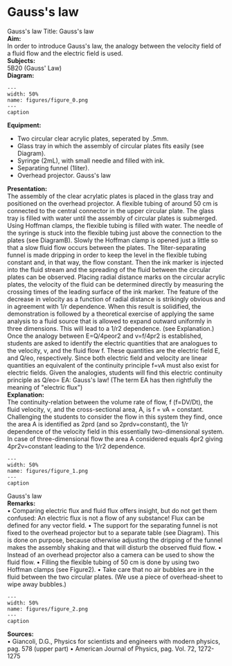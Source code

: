 # Gauss's law 
 Gauss's law Title: Gauss's law    
<b> Aim: </b>  
 In order to introduce Gauss's law, the analogy between the velocity field of a fluid flow and the electric field is used.    
<b> Subjects: </b>  
 5B20 (Gauss' Law)   
<b> Diagram: </b>  
   
```{figure} figures/figure_0.png  
---  
width: 50%  
name: figures/figure_0.png  
---  
caption  
``` 
      
<b> Equipment: </b>  
 
 *  Two circular clear acrylic plates, seperated by .5mm. 
 *  Glass tray in which the assembly of circular plates fits easily (see Diagram). 
 *  Syringe (2mL), with small needle and filled with ink. 
 *  Separating funnel (1liter). 
 *  Overhead projector. Gauss's law
    
<b> Presentation: </b>  
 The assembly of the clear acrylatic plates is placed in the glass tray and positioned on the overhead projector. A flexible tubing of around 50 cm is connected to the central connector in the upper circular plate. The glass tray is filled with water until the assembly of circular plates is submerged. Using Hoffman clamps, the flexible tubing is filled with water. The needle of the syringe is stuck into the flexible tubing just above the connection to the plates (see DiagramB). Slowly the Hoffman clamp is opened just a little so that a slow fluid flow occurs between the plates. The 1liter-separating funnel is made dripping in order to keep the level in the flexible tubing constant and, in that way, the flow constant. Then the ink marker is injected into the fluid stream and the spreading of the fluid between the circular plates can be observed. Placing radial distance marks on the circular acrylic plates, the velocity of the fluid can be determined directly by measuring the crossing times of the leading surface of the ink marker. The feature of the decrease in velocity as a function of radial distance is strikingly obvious and in agreement with 1/r dependence. When this result is solidified, the demonstration is followed by a theoretical exercise of applying the same analysis to a fluid source that is allowed to expand outward uniformly in three dimensions. This will lead to a 1/r2 dependence. (see Explanation.) Once the analogy between E=Q/4peor2 and v=f/4pr2 is established, students are asked to identify the electric quantities that are analogues to the velocity, v, and the fluid flow f. These quantities are the electric field E, and Q/eo, respectively. Since both electric field and velocity are linear quantities an equivalent of the continuity principle f=vA must also exist for electric fields. Given the analogies, students will find this electric continuity principle as Q/eo= EA: Gauss's law! (The term EA has then rightfully the meaning of "electric flux")    
<b> Explanation: </b>  
 The continuity-relation between the volume rate of flow, f (f=DV/Dt), the fluid velocity, v, and the cross-sectional area, A, is f = vA = constant. Challenging the students to consider the flow in this system they find, once the area A is identified as 2prd (and so 2prdv=constant), the 1/r dependence of the velocity field in this essentially two-dimensional system. In case of three-dimensional flow the area A considered equals 4pr2 giving 4pr2v=constant leading to the 1/r2 dependence.     
```{figure} figures/figure_1.png  
---  
width: 50%  
name: figures/figure_1.png  
---  
caption  
``` 
 Gauss's law    
<b> Remarks: </b>  
 • Comparing electric flux and fluid flux offers insight, but do not get them confused: An electric flux is not a flow of any substance! Flux can be defined for any vector field. • The support for the separating funnel is not fixed to the overhead projector but to a separate table (see Diagram). This is done on purpose, because otherwise adjusting the dripping of the funnel makes the assembly shaking and that will disturb the observed fluid flow. • Instead of an overhead projector also a camera can be used to show the fluid flow. • Filling the flexible tubing of 50 cm is done by using two Hoffman clamps (see Figure2). • Take care that no air bubbles are in the fluid between the two circular plates. (We use a piece of overhead-sheet to wipe away bubbles.)   
```{figure} figures/figure_2.png  
---  
width: 50%  
name: figures/figure_2.png  
---  
caption  
``` 
   
<b> Sources: </b>  
 • Giancoli, D.G., Physics for scientists and engineers with modern physics, pag. 578 (upper part) • American Journal of Physics, pag. Vol. 72, 1272-1275  